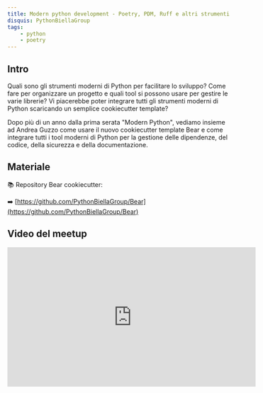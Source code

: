```yaml
---
title: Modern python development - Poetry, PDM, Ruff e altri strumenti utili
disquis: PythonBiellaGroup
tags:
    - python
    - poetry
---
```


## Intro

Quali sono gli strumenti moderni di Python per facilitare lo sviluppo? Come fare per organizzare un progetto e quali tool si possono usare per gestire le varie librerie? Vi piacerebbe poter integrare tutti gli strumenti moderni di Python scaricando un semplice cookiecutter template?

Dopo più di un anno dalla prima serata "Modern Python", vediamo insieme ad Andrea Guzzo come usare il nuovo cookiecutter template Bear e come integrare tutti i tool moderni di Python per la gestione delle dipendenze, del codice, della sicurezza e della documentazione.

## Materiale

📚 Repository Bear cookiecutter:

➡️ [https://github.com/PythonBiellaGroup/Bear](https://github.com/PythonBiellaGroup/Bear)

## Video del meetup
<iframe width="560" height="315" src="https://www.youtube.com/embed/jtZvY7CWN1U" title="YouTube video player" frameborder="0" allow="accelerometer; autoplay; clipboard-write; encrypted-media; gyroscope; picture-in-picture; web-share" allowfullscreen></iframe>